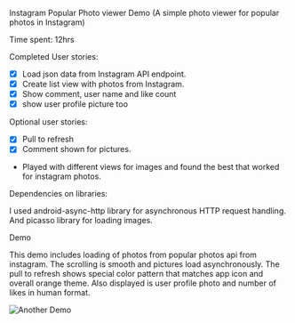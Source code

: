 Instagram Popular Photo viewer Demo
(A simple photo viewer for popular photos in Instagram)

Time spent: 12hrs

Completed User stories:

  * [x] Load json data from Instagram API endpoint.
  * [x] Create list view with photos from Instagram.
  * [x] Show comment, user name and like count
  * [x] show user profile picture too
 
Optional user stories:

  * [x] Pull to refresh
  * [x] Comment shown for pictures.
  * Played with different views for images and found the best that worked for instagram photos.

Dependencies on libraries:

I used android-async-http library for asynchronous HTTP request handling. And picasso library for loading images. 
 
Demo

This demo includes loading of photos from popular photos api from instagram. The scrolling is smooth and pictures load asynchronously.
The pull to refresh shows special color pattern that matches app icon and overall orange theme. 
Also displayed is user profile photo and number of likes in human format.


![Another Demo](ptrf_cmnt_demo.gif)


